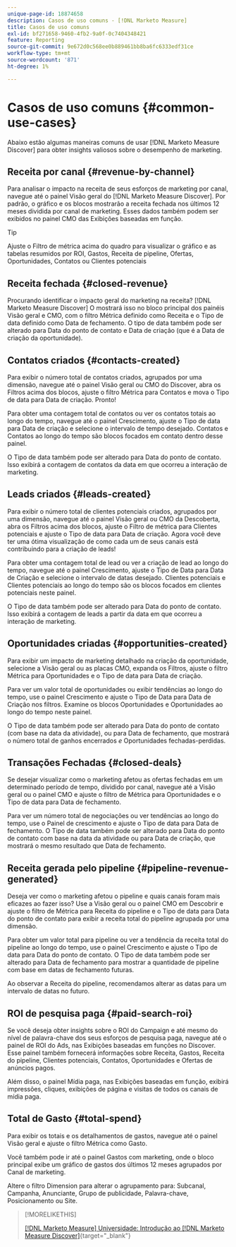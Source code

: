 ```yaml
---
unique-page-id: 18874658
description: Casos de uso comuns - [!DNL Marketo Measure]
title: Casos de uso comuns
exl-id: bf271658-9460-4fb2-9a0f-0c7404348421
feature: Reporting
source-git-commit: 9e672d0c568ee0b889461bb8ba6fc6333edf31ce
workflow-type: tm+mt
source-wordcount: '871'
ht-degree: 1%

---
```


# Casos de uso comuns {#common-use-cases}

Abaixo estão algumas maneiras comuns de usar [!DNL Marketo Measure Discover] para obter insights valiosos sobre o desempenho de marketing.

## Receita por canal {#revenue-by-channel}

Para analisar o impacto na receita de seus esforços de marketing por canal, navegue até o painel Visão geral do [!DNL Marketo Measure Discover]. Por padrão, o gráfico e os blocos mostrarão a receita fechada nos últimos 12 meses dividida por canal de marketing. Esses dados também podem ser exibidos no painel CMO das Exibições baseadas em função.

>[!TIP]
>
>Ajuste o Filtro de métrica acima do quadro para visualizar o gráfico e as tabelas resumidos por ROI, Gastos, Receita de pipeline, Ofertas, Oportunidades, Contatos ou Clientes potenciais

## Receita fechada {#closed-revenue}

Procurando identificar o impacto geral do marketing na receita? [!DNL Marketo Measure Discover] O mostrará isso no bloco principal dos painéis Visão geral e CMO, com o filtro Métrica definido como Receita e o Tipo de data definido como Data de fechamento. O tipo de data também pode ser alterado para Data do ponto de contato e Data de criação (que é a Data de criação da oportunidade).

## Contatos criados {#contacts-created}

Para exibir o número total de contatos criados, agrupados por uma dimensão, navegue até o painel Visão geral ou CMO do Discover, abra os Filtros acima dos blocos, ajuste o filtro Métrica para Contatos e mova o Tipo de data para Data de criação. Pronto!

Para obter uma contagem total de contatos ou ver os contatos totais ao longo do tempo, navegue até o painel Crescimento, ajuste o Tipo de data para Data de criação e selecione o intervalo de tempo desejado. Contatos e Contatos ao longo do tempo são blocos focados em contato dentro desse painel.

O Tipo de data também pode ser alterado para Data do ponto de contato. Isso exibirá a contagem de contatos da data em que ocorreu a interação de marketing.

## Leads criados {#leads-created}

Para exibir o número total de clientes potenciais criados, agrupados por uma dimensão, navegue até o painel Visão geral ou CMO da Descoberta, abra os Filtros acima dos blocos, ajuste o Filtro de métrica para Clientes potenciais e ajuste o Tipo de data para Data de criação. Agora você deve ter uma ótima visualização de como cada um de seus canais está contribuindo para a criação de leads!

Para obter uma contagem total de lead ou ver a criação de lead ao longo do tempo, navegue até o painel Crescimento, ajuste o Tipo de Data para Data de Criação e selecione o intervalo de datas desejado. Clientes potenciais e Clientes potenciais ao longo do tempo são os blocos focados em clientes potenciais neste painel.

O Tipo de data também pode ser alterado para Data do ponto de contato. Isso exibirá a contagem de leads a partir da data em que ocorreu a interação de marketing.

## Oportunidades criadas {#opportunities-created}

Para exibir um impacto de marketing detalhado na criação da oportunidade, selecione a Visão geral ou as placas CMO, expanda os Filtros, ajuste o filtro Métrica para Oportunidades e o Tipo de data para Data de criação.

Para ver um valor total de oportunidades ou exibir tendências ao longo do tempo, use o painel Crescimento e ajuste o Tipo de Data para Data de Criação nos filtros. Examine os blocos Oportunidades e Oportunidades ao longo do tempo neste painel.

O Tipo de data também pode ser alterado para Data do ponto de contato (com base na data da atividade), ou para Data de fechamento, que mostrará o número total de ganhos encerrados _e_ Oportunidades fechadas-perdidas.

## Transações Fechadas {#closed-deals}

Se desejar visualizar como o marketing afetou as ofertas fechadas em um determinado período de tempo, dividido por canal, navegue até a Visão geral ou o painel CMO e ajuste o filtro de Métrica para Oportunidades e o Tipo de data para Data de fechamento.

Para ver um número total de negociações ou ver tendências ao longo do tempo, use o Painel de crescimento e ajuste o Tipo de data para Data de fechamento. O Tipo de data também pode ser alterado para Data do ponto de contato com base na data da atividade ou para Data de criação, que mostrará o mesmo resultado que Data de fechamento.

## Receita gerada pelo pipeline {#pipeline-revenue-generated}

Deseja ver como o marketing afetou o pipeline e quais canais foram mais eficazes ao fazer isso? Use a Visão geral ou o painel CMO em Descobrir e ajuste o filtro de Métrica para Receita do pipeline e o Tipo de data para Data do ponto de contato para exibir a receita total do pipeline agrupada por uma dimensão.

Para obter um valor total para pipeline ou ver a tendência da receita total do pipeline ao longo do tempo, use o painel Crescimento e ajuste o Tipo de data para Data do ponto de contato. O Tipo de data também pode ser alterado para Data de fechamento para mostrar a quantidade de pipeline com base em datas de fechamento futuras.

Ao observar a Receita do pipeline, recomendamos alterar as datas para um intervalo de datas no futuro.

## ROI de pesquisa paga {#paid-search-roi}

Se você deseja obter insights sobre o ROI do Campaign e até mesmo do nível de palavra-chave dos seus esforços de pesquisa paga, navegue até o painel de ROI do Ads, nas Exibições baseadas em funções no Discover. Esse painel também fornecerá informações sobre Receita, Gastos, Receita do pipeline, Clientes potenciais, Contatos, Oportunidades e Ofertas de anúncios pagos.

Além disso, o painel Mídia paga, nas Exibições baseadas em função, exibirá impressões, cliques, exibições de página e visitas de todos os canais de mídia paga.

## Total de Gasto {#total-spend}

Para exibir os totais e os detalhamentos de gastos, navegue até o painel Visão geral e ajuste o filtro Métrica como Gasto.

Você também pode ir até o painel Gastos com marketing, onde o bloco principal exibe um gráfico de gastos dos últimos 12 meses agrupados por Canal de marketing.

Altere o filtro Dimension para alterar o agrupamento para: Subcanal, Campanha, Anunciante, Grupo de publicidade, Palavra-chave, Posicionamento ou Site.

>[!MORELIKETHIS]
>
>[[!DNL Marketo Measure] Universidade: Introdução ao [!DNL Marketo Measure Discover]](https://universityonline.marketo.com/courses/bizible-discover/#/page/5c645586a7863a73ad3b23e6){target="_blank"}
